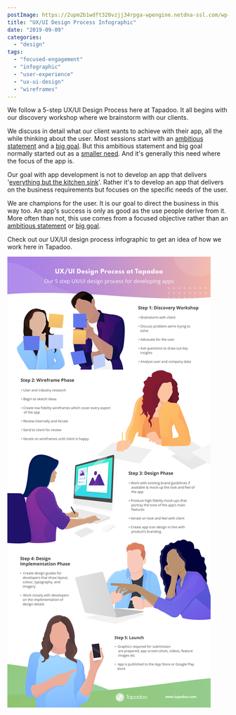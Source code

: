 ```yaml
---
postImage: https://2upm2b1wdft320vzjj34rpga-wpengine.netdna-ssl.com/wp-content/uploads/2019/05/blogPostDesignInfo-01.png.webp
title: "UX/UI Design Process Infographic"
date: "2019-09-09"
categories: 
  - "design"
tags: 
  - "focused-engagement"
  - "infographic"
  - "user-experience"
  - "ux-ui-design"
  - "wireframes"
---
```


We follow a 5-step UX/UI Design Process here at Tapadoo. It all begins with our discovery workshop where we brainstorm with our clients.

We discuss in detail what our client wants to achieve with their app, all the while thinking about the user. Most sessions start with an [ambitious statement](https://tapadoo.wpengine.com/focused-engagement-through-ux-design-strategy/) and a [big goal](https://tapadoo.wpengine.com/focused-engagement-through-ux-design-strategy/). But this ambitious statement and big goal normally started out as a [smaller need](https://tapadoo.wpengine.com/focused-engagement-through-ux-design-strategy/). And it's generally this need where the focus of the app is.

Our goal with app development is not to develop an app that delivers '[everything but the kitchen sink](https://tapadoo.wpengine.com/focused-engagement-through-ux-design-strategy/)'. Rather it's to develop an app that delivers on the business requirements but focuses on the specific needs of the user.

We are champions for the user. It is our goal to direct the business in this way too. An app's success is only as good as the use people derive from it. More often than not, this use comes from a focused objective rather than an [ambitious statement](https://tapadoo.wpengine.com/focused-engagement-through-ux-design-strategy/) or [big goal](https://tapadoo.wpengine.com/focused-engagement-through-ux-design-strategy/).

Check out our UX/UI design process infographic to get an idea of how we work here in Tapadoo.

![UX/UI Design Process Infographic](images/UXUIDesignProcessInfographic.png)
